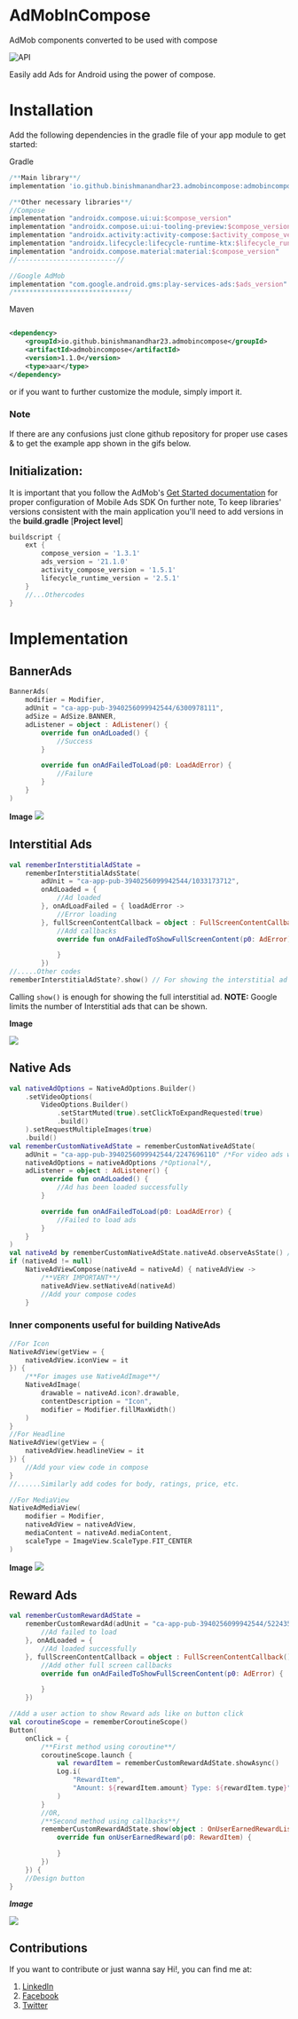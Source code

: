 # AdMobInCompose

AdMob components converted to be used with compose

![API](https://img.shields.io/badge/API-21%2B-brightgreen.svg)

Easily add Ads for Android using the power of compose.

# Installation

Add the following dependencies in the gradle file of your app module to get started:

Gradle

```groovy
/**Main library**/
implementation 'io.github.binishmanandhar23.admobincompose:admobincompose:1.1.0'

/**Other necessary libraries**/
//Compose
implementation "androidx.compose.ui:ui:$compose_version"
implementation "androidx.compose.ui:ui-tooling-preview:$compose_version"
implementation "androidx.activity:activity-compose:$activity_compose_version"
implementation "androidx.lifecycle:lifecycle-runtime-ktx:$lifecycle_runtime_version"
implementation "androidx.compose.material:material:$compose_version"
//-------------------------//

//Google AdMob
implementation "com.google.android.gms:play-services-ads:$ads_version"
/*****************************/
```

Maven

```xml

<dependency>
    <groupId>io.github.binishmanandhar23.admobincompose</groupId>
    <artifactId>admobincompose</artifactId>
    <version>1.1.0</version>
    <type>aar</type>
</dependency>
```

or if you want to further customize the module, simply import it.

### Note

If there are any confusions just clone github repository for proper use cases & to get the example
app shown in the gifs below.

## Initialization:

It is important that you follow the
AdMob's [Get Started documentation](https://developers.google.com/admob/android/quick-start) for
proper configuration of Mobile Ads SDK On further note, To keep libraries' versions consistent
with the main application you'll need to add versions in the **build.gradle** [**Project level**]

```groovy
buildscript {
    ext {
        compose_version = '1.3.1'
        ads_version = '21.1.0'
        activity_compose_version = '1.5.1'
        lifecycle_runtime_version = '2.5.1'
    }
    //...Othercodes
}
```

# Implementation

## BannerAds

```kotlin
BannerAds(
    modifier = Modifier,
    adUnit = "ca-app-pub-3940256099942544/6300978111",
    adSize = AdSize.BANNER,
    adListener = object : AdListener() {
        override fun onAdLoaded() {
            //Success
        }

        override fun onAdFailedToLoad(p0: LoadAdError) {
            //Failure
        }
    }
)
```
**Image**
![](https://i.imgur.com/6wbX6Hs.jpg)

## Interstitial Ads

```kotlin
val rememberInterstitialAdState =
    rememberInterstitialAdsState(
        adUnit = "ca-app-pub-3940256099942544/1033173712",
        onAdLoaded = {
            //Ad loaded
        }, onAdLoadFailed = { loadAdError ->
            //Error loading
        }, fullScreenContentCallback = object : FullScreenContentCallback() {
            //Add callbacks
            override fun onAdFailedToShowFullScreenContent(p0: AdError) {

            }
        })
//.....Other codes
rememberInterstitialAdState?.show() // For showing the interstitial ad
```

Calling `show()` is enough for showing the full interstitial ad.
**NOTE:** Google limits the number of Interstitial ads that can be shown.

**Image**

![](https://i.imgur.com/jiJ3Pea.gif)

## Native Ads

```kotlin
val nativeAdOptions = NativeAdOptions.Builder()
    .setVideoOptions(
        VideoOptions.Builder()
            .setStartMuted(true).setClickToExpandRequested(true)
            .build()
    ).setRequestMultipleImages(true)
    .build()
val rememberCustomNativeAdState = rememberCustomNativeAdState(
    adUnit = "ca-app-pub-3940256099942544/2247696110" /*For video ads we need to setup test device configuration*/,
    nativeAdOptions = nativeAdOptions /*Optional*/,
    adListener = object : AdListener() {
        override fun onAdLoaded() {
            //Ad has been loaded successfully
        }

        override fun onAdFailedToLoad(p0: LoadAdError) {
            //Failed to load ads
        }
    }
)
val nativeAd by rememberCustomNativeAdState.nativeAd.observeAsState() //Getting NativeAd object using observe
if (nativeAd != null)
    NativeAdViewCompose(nativeAd = nativeAd) { nativeAdView ->
        /**VERY IMPORTANT**/
        nativeAdView.setNativeAd(nativeAd)
        //Add your compose codes
    }
```

### Inner components useful for building NativeAds

```kotlin
//For Icon
NativeAdView(getView = {
    nativeAdView.iconView = it
}) {
    /**For images use NativeAdImage**/
    NativeAdImage(
        drawable = nativeAd.icon?.drawable,
        contentDescription = "Icon",
        modifier = Modifier.fillMaxWidth()
    )
}
//For Headline
NativeAdView(getView = {
    nativeAdView.headlineView = it
}) {
    //Add your view code in compose
}
//......Similarly add codes for body, ratings, price, etc.

//For MediaView
NativeAdMediaView(
    modifier = Modifier,
    nativeAdView = nativeAdView,
    mediaContent = nativeAd.mediaContent,
    scaleType = ImageView.ScaleType.FIT_CENTER
)
```
**Image**
![](https://i.imgur.com/87MWyoH.jpg)


## Reward Ads

```kotlin
val rememberCustomRewardAdState =
    rememberCustomRewardAd(adUnit = "ca-app-pub-3940256099942544/5224354917", onAdFailedToLoad = {
        //Ad failed to load
    }, onAdLoaded = {
        //Ad loaded successfully
    }, fullScreenContentCallback = object : FullScreenContentCallback() {
        //Add other full screen callbacks
        override fun onAdFailedToShowFullScreenContent(p0: AdError) {

        }
    })

//Add a user action to show Reward ads like on button click
val coroutineScope = rememberCoroutineScope()
Button(
    onClick = {
        /**First method using coroutine**/
        coroutineScope.launch {
            val rewardItem = rememberCustomRewardAdState.showAsync()
            Log.i(
                "RewardItem",
                "Amount: ${rewardItem.amount} Type: ${rewardItem.type}"
            )
        }
        //OR,
        /**Second method using callbacks**/
        rememberCustomRewardAdState.show(object : OnUserEarnedRewardListener {
            override fun onUserEarnedReward(p0: RewardItem) {

            }
        })
    }) {
    //Design button
}
```
***Image***

![](https://i.imgur.com/P0YSZKn.gif)

## Contributions

If you want to contribute or just wanna say Hi!, you can find me at:

1. [LinkedIn](https://www.linkedin.com/in/binish-manandhar-3136621b2/)
2. [Facebook](https://www.facebook.com/binish.manandhar)
3. [Twitter](https://twitter.com/NotBinish)

